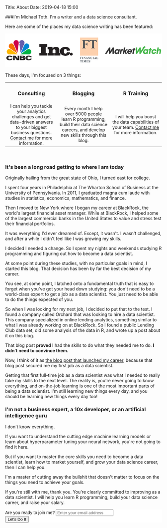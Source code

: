 Title: About
Date: 2019-04-18 15:00

<style>
td {
    border: none;
    width: 33%
}

tr {
    border: none;
}

table {
  table-layout: fixed ;
  width: 100% ;
  border: none;
}
</style>

###I'm Michael Toth. I'm a writer and a data science consultant.

Here are some of the places my data science writing has been featured:

<img src='../images/logos.png' />

These days, I'm focused on 3 things:

<table border="0">
 <tr>
    <td align="center"><h3>Consulting</h3></td>
    <td align="center"><h3>Blogging</h3></td>
    <td align="center"><h3>R Training</h3></td>
 </tr>
 <tr>
    <td align="center">I can help you tackle your analytics challenges and get data-driven answers to your biggest business questions. <a href="https://www.michaeltoth.me/contact-me.html">Contact me</a> for more information.</td>
    <td align="center">Every month I help over 5000 people learn R programming, build their data science careers, and develop new skills through this blog. </td>
    <td align="center">I will help you boost the data capabilities of your team. <a href="https://www.michaeltoth.me/contact-me.html">Contact me</a> for more information. </td>
 </tr>
</table>
<br>

### It's been a long road getting to where I am today

Originally hailing from the great state of Ohio, I turned east for college. 

I spent four years in Philadelphia at The Wharton School of Business at the University of Pennsylvania. In 2011, I graduated magna cum laude with studies in statistics, economics, mathematics, and finance. 

Then I moved to New York where I began my career at BlackRock, the world's largest financial asset manager. While at BlackRock, I helped some of the largest commercial banks in the United States to value and stress test their financial portfolios. 

It was everything I'd ever dreamed of. Except, it wasn't. I wasn't challenged, and after a while I didn't feel like I was growing my skills.

I decided I needed a change. So I spent my nights and weekends studying R programming and figuring out how to become a data scientist. 

At some point during these studies, with no particular goals in mind, I started this blog. That decision has been by far the best decision of my career.

You see, at some point, I latched onto a fundamental truth that is easy to forget when you've got your head down studying: you don't need to be a world-class expert to get a job as a data scientist. You just need to be able to do the things expected of you.

So when I was looking for my next job, I decided to put that to the test. I found a company called Orchard that was looking to hire a data scientist. This company specialized in online lending analytics, something similar to what I was already working on at BlackRock. So I found a public Lending Club data set, did some analysis of the data in R, and wrote up a post about it on this blog. 

That blog post **proved** I had the skills to do what they needed me to do. **I didn't need to convince them.**

Now, I think of it as [the blog post that launched my career](https://michaeltoth.me/analyzing-historical-default-rates-of-lending-club-notes.html), because that blog post secured me my first job as a data scientist.

Getting that first full-time job as a data scientist was what I needed to really take my skills to the next level. The reality is, you're never going to know everything, and on-the-job learning is one of the most important parts of being a data scientist. I'm still learning new things every day, and you should be learning new things every day too!

### I'm not a business expert, a 10x developer, or an artificial intelligence guru

I don't know everything. 

If you want to understand the cutting edge machine learning models or learn about hyperparameter tuning your neural network, you're not going to find it here.

But if you want to master the core skills you need to become a data scientist, learn how to market yourself, and grow your data science career, then I can help you.

I'm a master of cutting away the bullshit that doesn't matter to focus on the things you need to achieve your goals.

If you're still with me, thank you. You're clearly committed to improving as a data scientist. I will help you learn R programming, build your data science career, and raise your salary.

<!-- Begin Mailchimp Signup Form -->
<link href="//cdn-images.mailchimp.com/embedcode/horizontal-slim-10_7.css" rel="stylesheet" type="text/css">
<style type="text/css">
	#mc_embed_signup{background:#fff; clear:left; font:14px Helvetica,Arial,sans-serif; width:100%;}
	#mc-embedded-subscribe { background-color: #0a99a !important; }
	#mc-embedded-subscribe:hover { background-color: #d40000 !important; }
	/* Add your own Mailchimp form style overrides in your site stylesheet or in this style block.
	   We recommend moving this block and the preceding CSS link to the HEAD of your HTML file. */
</style>
<div id="mc_embed_signup">
<form action="https://etsy.us18.list-manage.com/subscribe/post?u=047097303867f4f8b7f42e8ac&amp;id=f61395a34b" method="post" id="mc-embedded-subscribe-form" name="mc-embedded-subscribe-form" class="validate" target="_blank" novalidate>
    <div id="mc_embed_signup_scroll">
	<label for="mce-EMAIL">Are you ready to join me?</label>
	<input type="email" value="" name="EMAIL" class="email" id="mce-EMAIL" placeholder="Enter your email address" required>
    <!-- real people should not fill this in and expect good things - do not remove this or risk form bot signups-->
    <div style="position: absolute; left: -5000px;" aria-hidden="true"><input type="text" name="b_047097303867f4f8b7f42e8ac_f61395a34b" tabindex="-1" value=""></div>
    <div class="clear"><input type="submit" value="Let's Do It" name="subscribe" id="mc-embedded-subscribe" class="button"></div>
    </div>
</form>
</div>

<!--End mc_embed_signup-->